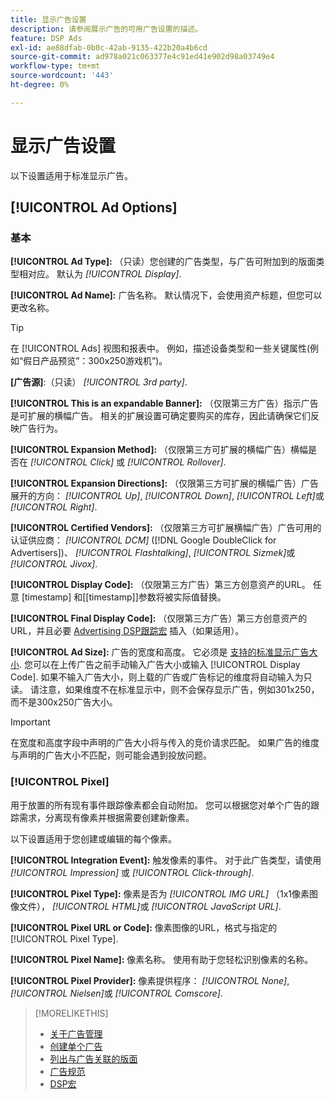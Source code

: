 ```yaml
---
title: 显示广告设置
description: 请参阅展示广告的可用广告设置的描述。
feature: DSP Ads
exl-id: ae88dfab-0b0c-42ab-9135-422b20a4b6cd
source-git-commit: ad978a021c063377e4c91ed41e902d98a03749e4
workflow-type: tm+mt
source-wordcount: '443'
ht-degree: 0%

---
```


# 显示广告设置

以下设置适用于标准显示广告。

## [!UICONTROL Ad Options]

### 基本

**[!UICONTROL Ad Type]:** （只读）您创建的广告类型，与广告可附加到的版面类型相对应。 默认为 *[!UICONTROL Display]*.

**[!UICONTROL Ad Name]:** 广告名称。 默认情况下，会使用资产标题，但您可以更改名称。

>[!TIP]
>
> 在 [!UICONTROL Ads] 视图和报表中。 例如，描述设备类型和一些关键属性(例如“假日产品预览”：300x250游戏机”)。

**\[广告源\]**:（只读） *[!UICONTROL 3rd party]*.

**[!UICONTROL This is an expandable Banner]:** （仅限第三方广告）指示广告是可扩展的横幅广告。 相关的扩展设置可确定要购买的库存，因此请确保它们反映广告行为。

**[!UICONTROL Expansion Method]:** （仅限第三方可扩展的横幅广告）横幅是否在 *[!UICONTROL Click]* 或 *[!UICONTROL Rollover]*.

**[!UICONTROL Expansion Directions]:** （仅限第三方可扩展的横幅广告）广告展开的方向： *[!UICONTROL Up]*, *[!UICONTROL Down]*, *[!UICONTROL Left]*&#x200B;或 *[!UICONTROL Right]*.

**[!UICONTROL Certified Vendors]:** （仅限第三方可扩展横幅广告）广告可用的认证供应商： *[!UICONTROL DCM]* ([!DNL Google DoubleClick for Advertisers])、 *[!UICONTROL Flashtalking]*, *[!UICONTROL Sizmek]*&#x200B;或 *[!UICONTROL Jivox]*.

**[!UICONTROL Display Code]:** （仅限第三方广告）第三方创意资产的URL。 任意 [timestamp] 和[[timestamp]]参数将被实际值替换。

**[!UICONTROL Final Display Code]:** （仅限第三方广告）第三方创意资产的URL，并且必要 [Advertising DSP跟踪宏](/help/dsp/campaign-management/macros.md) 插入（如果适用）。

**[!UICONTROL Ad Size]:** 广告的宽度和高度。 它必须是 [支持的标准显示广告大小](ad-specs.md). 您可以在上传广告之前手动输入广告大小或输入 [!UICONTROL Display Code]. 如果不输入广告大小，则上载的广告或广告标记的维度将自动输入为只读。 请注意，如果维度不在标准显示中，则不会保存显示广告，例如301x250，而不是300x250广告大小。

>[!IMPORTANT]
>
> 在宽度和高度字段中声明的广告大小将与传入的竞价请求匹配。 如果广告的维度与声明的广告大小不匹配，则可能会遇到投放问题。

### [!UICONTROL Pixel]

用于放置的所有现有事件跟踪像素都会自动附加。 您可以根据您对单个广告的跟踪需求，分离现有像素并根据需要创建新像素。

以下设置适用于您创建或编辑的每个像素。

**[!UICONTROL Integration Event]:** 触发像素的事件。 对于此广告类型，请使用 *[!UICONTROL Impression]* 或 *[!UICONTROL Click-through]*.

**[!UICONTROL Pixel Type]:** 像素是否为 *[!UICONTROL IMG URL]* （1x1像素图像文件）， *[!UICONTROL HTML]*&#x200B;或 *[!UICONTROL JavaScript URL]*.

**[!UICONTROL Pixel URL or Code]:** 像素图像的URL，格式与指定的 [!UICONTROL Pixel Type].

**[!UICONTROL Pixel Name]:** 像素名称。 使用有助于您轻松识别像素的名称。

**[!UICONTROL Pixel Provider]:** 像素提供程序： *[!UICONTROL None]*, *[!UICONTROL Nielsen]*&#x200B;或 *[!UICONTROL Comscore]*.

>[!MORELIKETHIS]
>
>* [关于广告管理](ad-about.md)
>* [创建单个广告](ad-create.md)
>* [列出与广告关联的版面](ad-list-placements.md)
>* [广告规范](ad-specs.md)
>* [DSP宏](/help/dsp/campaign-management/macros.md)

